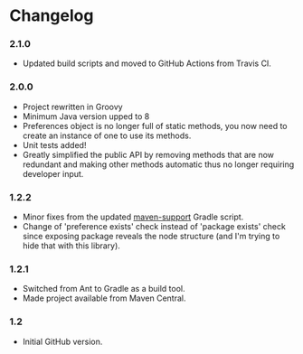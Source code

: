 
Changelog
=========

### 2.1.0
 - Updated build scripts and moved to GitHub Actions from Travis CI.

### 2.0.0
 - Project rewritten in Groovy
 - Minimum Java version upped to 8
 - Preferences object is no longer full of static methods, you now need to
   create an instance of one to use its methods.
 - Unit tests added!
 - Greatly simplified the public API by removing methods that are now redundant
   and making other methods automatic thus no longer requiring developer input.

### 1.2.2
 - Minor fixes from the updated [maven-support](https://github.com/ultraq/gradle-support)
   Gradle script.
 - Change of 'preference exists' check instead of 'package exists' check since
   exposing package reveals the node structure (and I'm trying to hide that with
   this library).

### 1.2.1
 - Switched from Ant to Gradle as a build tool.
 - Made project available from Maven Central.

### 1.2
 - Initial GitHub version.
